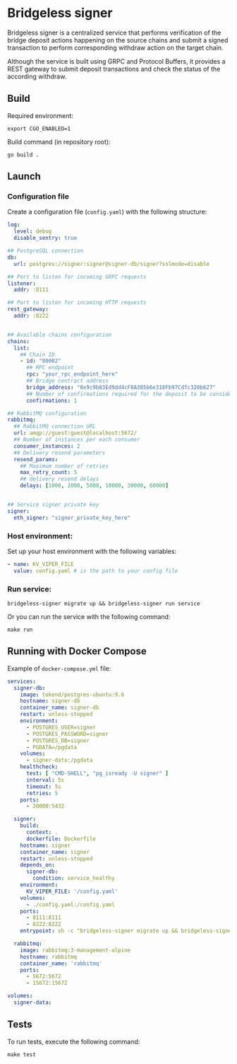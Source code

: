 # Bridgeless signer

Bridgeless signer is a centralized service that performs verification of the
bridge deposit actions happening on the source chains and submit a signed
transaction to perform corresponding withdraw action on the target chain.

Although the service is built using GRPC and Protocol Buffers, it provides a
REST gateway to submit deposit transactions and check the status of the according withdraw.

## Build

Required environment:
```shell
export CGO_ENABLED=1
```

Build command (in repository root):
```shell
go build .
```

## Launch

### Configuration file 
Create a configuration file (`config.yaml`) with the following structure:

```yaml
log:
  level: debug
  disable_sentry: true

## PostgreSQL connection
db:
  url: postgres://signer:signer@signer-db/signer?sslmode=disable

## Port to listen for incoming GRPC requests
listener:
  addr: :8111

## Port to listen for incoming HTTP requests
rest_gateway:
  addr: :8222


## Available chains configuration
chains:
  list:
    ## Chain ID
    - id: "80002"
      ## RPC endpoint
      rpc: "your_rpc_endpoint_here"
      ## Bridge contract address
      bridge_address: "0x9c9b83Ed9dd4cF8A385b6e318Fb97Cdfc320b627"
      ## Number of confirmations required for the deposit to be considered final
      confirmations: 1

## RabbitMQ configuration
rabbitmq:
  ## RabbitMQ connection URL
  url: amqp://guest:guest@localhost:5672/
  ## Number of instances per each consumer
  consumer_instances: 2
  ## Delivery resend parameters
  resend_params:
    ## Maximum number of retries
    max_retry_count: 5
    ## delivery resend delays
    delays: [1000, 2000, 5000, 10000, 20000, 60000]


## Service signer private key
signer:
  eth_signer: "signer_private_key_here"

```

### Host environment:

Set up your host environment with the following variables:

```yaml
- name: KV_VIPER_FILE
  value: config.yaml # is the path to your config file
```

### Run service:
```shell
bridgeless-signer migrate up && bridgeless-signer run service
```

Or you can run the service with the following command:

```shell
make run
```

## Running with Docker Compose

Example of `docker-compose.yml` file:

```yml
services:
  signer-db:
    image: tokend/postgres-ubuntu:9.6
    hostname: signer-db
    container_name: signer-db
    restart: unless-stopped
    environment:
      - POSTGRES_USER=signer
      - POSTGRES_PASSWORD=signer
      - POSTGRES_DB=signer
      - PGDATA=/pgdata
    volumes:
      - signer-data:/pgdata
    healthcheck:
      test: [ "CMD-SHELL", "pg_isready -U signer" ]
      interval: 5s
      timeout: 5s
      retries: 5
    ports:
      - 20000:5432

  signer:
    build:
      context: .
      dockerfile: Dockerfile
    hostname: signer
    container_name: signer
    restart: unless-stopped
    depends_on:
      signer-db:
        condition: service_healthy
    environment:
      KV_VIPER_FILE: '/config.yaml'
    volumes:
      - ./config.yaml:/config.yaml
    ports:
      - 8111:8111
      - 8222:8222
    entrypoint: sh -c "bridgeless-signer migrate up && bridgeless-signer run service"

  rabbitmq:
    image: rabbitmq:3-management-alpine
    hostname: rabbitmq
    container_name: 'rabbitmq'
    ports:
      - 5672:5672
      - 15672:15672

volumes:
  signer-data:
```

## Tests

To run tests, execute the following command:

```shell
make test
```